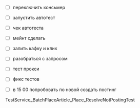 - [ ] переключить консьмер
- [ ] запустить автотест
- [ ] чек автотеста
- [ ] мейнт сделать
- [ ] залить кафку и клик
- [ ] разобраться с запросом
- [ ] тест прокси
- [ ] фикс тестов


- [ ] в 15 00 попробовать по новой создать постинг

TestService_BatchPlaceArticle_Place_ResolveNotPostingTest